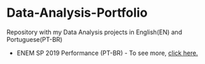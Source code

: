 # Data-Analysis-Portfolio
Repository with my Data Analysis projects in English(EN) and Portuguese(PT-BR)

- ENEM SP 2019 Performance (PT-BR) - To see more, [click here.](https://github.com/HVitulli/Data-Analysis-Portfolio/tree/main/ENEM-SP-Performance)

